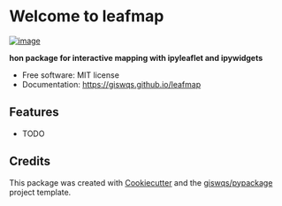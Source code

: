 # Welcome to leafmap


[![image](https://img.shields.io/pypi/v/leafmap.svg)](https://pypi.python.org/pypi/leafmap)


**hon package for interactive mapping with ipyleaflet and ipywidgets**


-   Free software: MIT license
-   Documentation: <https://giswqs.github.io/leafmap>
    

## Features

-   TODO

## Credits

This package was created with [Cookiecutter](https://github.com/cookiecutter/cookiecutter) and the [giswqs/pypackage](https://github.com/giswqs/pypackage) project template.
